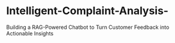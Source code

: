# Intelligent-Complaint-Analysis-
Building a RAG-Powered Chatbot to Turn Customer Feedback into Actionable Insights
